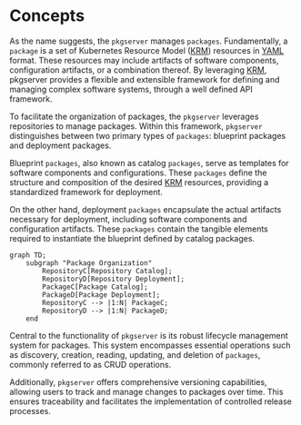 # Concepts

As the name suggests, the `pkgserver` manages `packages`. Fundamentally, a `package` is a set of Kubernetes Resource Model ([KRM][KRM]) resources in [YAML][YAML] format. These resources may include artifacts of software components, configuration artifacts, or a combination thereof. By leveraging [KRM][KRM], pkgserver provides a flexible and extensible framework for defining and managing complex software systems, through a well defined API framework.

To facilitate the organization of packages, the `pkgserver` leverages repositories to manage packages. Within this framework, `pkgserver` distinguishes between two primary types of `packages`: blueprint packages and deployment packages.

Blueprint `packages`, also known as catalog `packages`, serve as templates for software components and configurations. These `packages` define the structure and composition of the desired [KRM][KRM] resources, providing a standardized framework for deployment.

On the other hand, deployment `packages` encapsulate the actual artifacts necessary for deployment, including software components and configuration artifacts. These `packages` contain the tangible elements required to instantiate the blueprint defined by catalog packages.

```mermaid
graph TD;
    subgraph "Package Organization"
        RepositoryC[Repository Catalog];
        RepositoryD[Repository Deployment];
        PackageC[Package Catalog];
        PackageD[Package Deployment];
        RepositoryC --> |1:N| PackageC;
        RepositoryD --> |1:N| PackageD;
    end
```

Central to the functionality of `pkgserver` is its robust lifecycle management system for packages. This system encompasses essential operations such as discovery, creation, reading, updating, and deletion of `packages`, commonly referred to as CRUD operations.

Additionally, `pkgserver` offers comprehensive versioning capabilities, allowing users to track and manage changes to packages over time. This ensures traceability and facilitates the implementation of controlled release processes.

[KRM]: https://github.com/kubernetes/design-proposals-archive/blob/main/architecture/resource-management.md
[YAML]: https://en.wikipedia.org/wiki/YAML